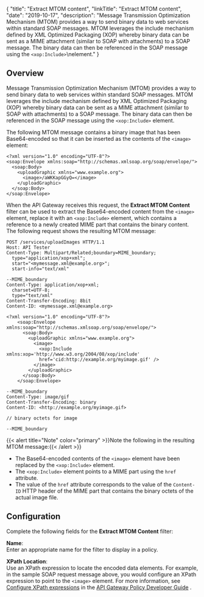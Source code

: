 {
"title": "Extract MTOM content",
"linkTitle": "Extract MTOM content",
"date": "2019-10-17",
"description": "Message Transmission Optimization Mechanism (MTOM) provides a way to send binary data to web services within standard SOAP messages. MTOM leverages the include mechanism defined by XML Optimized Packaging (XOP) whereby binary data can be sent as a MIME attachment (similar to SOAP with attachments) to a SOAP message. The binary data can then be referenced in the SOAP message using the `<xop:Include>`\\nelement."
}
﻿
<div id="p_conversion_extract_mtom_overview">

Overview
--------

Message Transmission Optimization Mechanism (MTOM) provides a way to send binary data to web services within standard SOAP messages. MTOM leverages the include mechanism defined by XML Optimized Packaging (XOP) whereby binary data can be sent as a MIME attachment (similar to SOAP with attachments) to a SOAP message. The binary data can then be referenced in the SOAP message using the `<xop:Include>`
element.

The following MTOM message contains a binary image that has been Base64-encoded so that it can be inserted as the contents of the `<image>`
element:

    <?xml version="1.0" encoding="UTF-8"?>
    <soap:Envelope xmlns:soap="http://schemas.xmlsoap.org/soap/envelope/">
      <soap:Body>
        <uploadGraphic xmlns="www.example.org">
          <image>/aWKKapGGyQ=</image>
        </uploadGraphic>
      </soap:Body>
    </soap:Envelope>

When the API Gateway receives this request, the **Extract MTOM Content**
filter can be used to extract the Base64-encoded content from the `<image>`
element, replace it with an `<xop:Include>`
element, which contains a reference to a newly created MIME part that contains the binary content. The following request shows the resulting MTOM message:

    POST /services/uploadImages HTTP/1.1
    Host: API Tester
    Content-Type: Multipart/Related;boundary=MIME_boundary;
      type="application/xop+xml";
      start="<mymessage.xml@example.org>";
      start-info="text/xml"
      
    --MIME_boundary
    Content-Type: application/xop+xml;
      charset=UTF-8;
      type="text/xml"
    Content-Transfer-Encoding: 8bit
    Content-ID: <mymessage.xml@example.org>

    <?xml version="1.0" encoding="UTF-8"?>
        <soap:Envelope xmlns:soap="http://schemas.xmlsoap.org/soap/envelope/">
          <soap:Body>
            <uploadGraphic xmlns="www.example.org">
              <image>
                <xop:Include xmlns:xop='http://www.w3.org/2004/08/xop/include' 
                href='cid:http://example.org/myimage.gif' />
              </image>
            </uploadGraphic>
          </soap:Body>
        </soap:Envelope>

    --MIME_boundary
    Content-Type: image/gif
    Content-Transfer-Encoding: binary
    Content-ID: <http://example.org/myimage.gif>
      
    // binary octets for image

    --MIME_boundary

{{< alert title="Note" color="primary" >}}Note the following in the resulting MTOM message:{{< /alert >}}
<div class="indentTable">

-   The Base64-encoded contents of the `<image>`
    element have been replaced by the `<xop:Include>`
    element.
-   The `<xop:Include>`
    element points to a MIME part using the `href`
    attribute.
-   The value of the `href`
    attribute corresponds to the value of the `Content-ID`
    HTTP header of the MIME part that contains the binary octets of the actual image file.

</div>

</div>

<div id="p_conversion_extract_mtom_conf">

Configuration
-------------

Complete the following fields for the **Extract MTOM Content**
filter:

**Name**:\
Enter an appropriate name for the filter to display in a policy.

**XPath Location**:\
Use an XPath expression to locate the encoded data elements. For example, in the sample SOAP request message above, you would configure an XPath expression to point to the `<image>`
element. For more information, see
[Configure XPath expressions](/csh?context=640&product=prod-api-gateway-77)
in the
[API Gateway Policy Developer Guide](/bundle/APIGateway_77_PolicyDevGuide_allOS_en_HTML5/)
.

</div>
